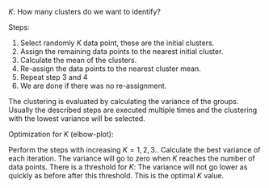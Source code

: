 $K$: How many clusters do we want to identify?

Steps:
1. Select randomly $K$ data point, these are the initial clusters.
2. Assign the remaining data points to the nearest initial cluster.
3. Calculate the mean of the clusters.
4. Re-assign the data points to the nearest cluster mean.
5. Repeat step 3 and 4
6. We are done if there was no re-assignment.

The clustering is evaluated by calculating the variance of the groups. Usually the described steps are executed multiple times and the clustering with the lowest variance will be selected.

Optimization for $K$ (elbow-plot):

Perform the steps with increasing $K=1,2,3..$ Calculate the best variance of each iteration. The variance will go to zero when $K$ reaches the number of data points. There is a threshold for $K$: The variance will not go lower as quickly as before after this threshold. This is the optimal $K$ value.